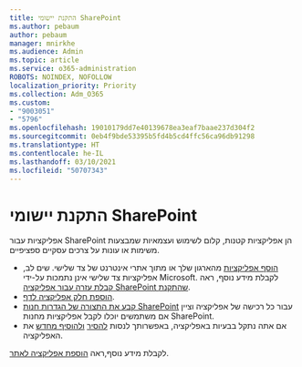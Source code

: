 ```yaml
---
title: התקנת יישומי SharePoint
ms.author: pebaum
author: pebaum
manager: mnirkhe
ms.audience: Admin
ms.topic: article
ms.service: o365-administration
ROBOTS: NOINDEX, NOFOLLOW
localization_priority: Priority
ms.collection: Adm_O365
ms.custom:
- "9003051"
- "5796"
ms.openlocfilehash: 19010179dd7e40139678ea3eaf7baae237d304f2
ms.sourcegitcommit: 0eb4f9bde53395b5fd4b5cd4ffc56ca96db91298
ms.translationtype: HT
ms.contentlocale: he-IL
ms.lasthandoff: 03/10/2021
ms.locfileid: "50707343"
---
```

# <a name="install-sharepoint-apps"></a>התקנת יישומי SharePoint

אפליקציות עבור SharePoint הן אפליקציות קטנות, קלום לשימוש ועצמאיות שמבצעות משימות או עונות על צרכים עסקיים ספציפיים.

- [הוסף אפליקציות](https://support.microsoft.com/office/ef9c0dbd-7fe1-4715-a1b0-fe3bc81317cb)  מהארגון שלך או מתוך אתרי אינטרנט של צד שלישי. שים לב, אפליקציות צד שלישי אינן נתמכות על-ידי Microsoft. לקבלת מידע נוסף, ראה  [קבלת עזרה עבור אפליקציה SharePoint שהתקנת](https://support.office.com/article/get-help-for-a-sharepoint-app-you-installed-fd98af7f-6af0-4573-8360-8f5631c6ab21).
-   [הוספת חלק אפליקציה לדף](https://support.microsoft.com/office/6f06c0b7-44b8-4c69-b4ad-85197eee8d78).
-   [קבע את התצורה של הגדרות חנות SharePoint](https://docs.microsoft.com/sharepoint/configure-sharepoint-store-settings)  עבור כל רכישה של אפליקציה וציין אם משתמשים יוכלו לקבל אפליקציות מחנות SharePoint.
-   אם אתה נתקל בבעיות באפליקציה, באפשרותך לנסות  [להסיר](https://support.microsoft.com/office/03198d1b-c33b-498d-9469-af641a587d6c)  [ולהוסיף מחדש](https://support.microsoft.com/office/ef9c0dbd-7fe1-4715-a1b0-fe3bc81317cb)  את האפליקציה.

לקבלת מידע נוסף,ראה  [הוספת אפליקציה לאתר](https://support.microsoft.com/office/add-an-app-to-a-site-ef9c0dbd-7fe1-4715-a1b0-fe3bc81317cb).